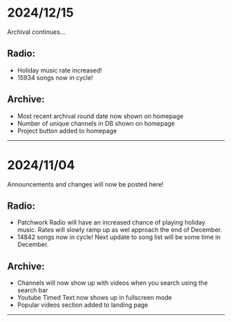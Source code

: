 # 2024/12/15
Archival continues...

## Radio:
- Holiday music rate increased!
- 15934 songs now in cycle!

## Archive:
- Most recent archival round date now shown on homepage
- Number of unique channels in DB shown on homepage
- Project button added to homepage

---

# 2024/11/04
Announcements and changes will now be posted here!

## Radio:
- Patchwork Radio will have an increased chance of playing holiday music. Rates will slowly ramp up as wel approach the end of December.
- 14842 songs now in cycle! Next update to song list will be some time in December.

## Archive:
- Channels will now show up with videos when you search using the search bar
- Youtube Timed Text now shows up in fullscreen mode
- Popular videos section added to landing page

---
